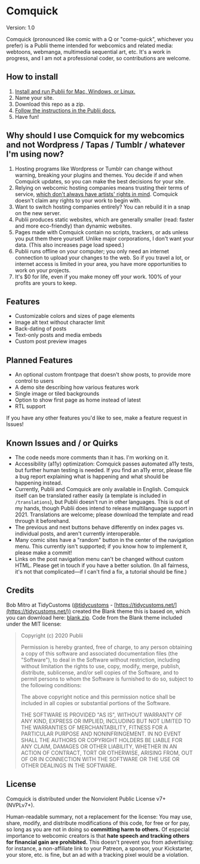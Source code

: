 # Comquick

Version: 1.0

Comquick (pronounced like comic with a Q or "come-quick", whichever you prefer) is a Publii theme intended for webcomics and related media: webtoons, webmanga, multimedia sequential art, etc. It's a work in progress, and I am not a professional coder, so contributions are welcome.

## How to install

1. [Install and run Publii for Mac, Windows, or Linux.](https://getpublii.com/download/)
1. Name your site.
1. Download this repo as a zip.
1. [Follow the instructions in the Publii docs.](https://getpublii.com/docs/installing-and-updating-publii-themes.html)
1. Have fun!

## Why should I use Comquick for my webcomics and not Wordpress / Tapas / Tumblr / whatever I'm using now?

1. Hosting programs like Wordpress or Tumblr can change without warning, breaking your plugins and themes. You decide if and when Comquick updates, so you can make the best decisions for your site.
1. Relying on webcomic hosting companies means trusting their terms of service, [which don't always have artists' rights in mind](https://bleedingcool.com/comics/controversial-change-tapastaptastic-terms-service-claims-right-first-refusal-webcomics/). Comquick doesn't claim any rights to your work to begin with.
1. Want to switch hosting companies entirely? You can rebuild it in a snap on the new server.
1. Publii produces static websites, which are generally smaller (read: faster and more eco-friendly) than dynamic websites.
1. Pages made with Comquick contain no scripts, trackers, or ads unless you put them there yourself. Unlike major corporations, I don't want your data. (This also increases page load speed.)
1. Publii runs offline on your computer; you only need an internet connection to upload your changes to the web. So if you travel a lot, or internet access is limited in your area, you have more opportunities to work on your projects.
1. It's $0 for life, even if you make money off your work. 100% of your profits are yours to keep.

## Features

- Customizable colors and sizes of page elements
- Image alt text without character limit
- Back-dating of posts
- Text-only posts and media embeds
- Custom post preview images

## Planned Features

- An optional custom frontpage that doesn't show posts, to provide more control to users
- A demo site describing how various features work
- Single image or tiled backgrounds
- Option to show first page as home instead of latest
- RTL support

If you have any other features you'd like to see, make a feature request in Issues!

## Known Issues and / or Quirks

- The code needs more comments than it has. I'm working on it.
- Accessibility (a11y) optimization: Comquick passes automated a11y tests, but further human testing is needed. If you find an a11y error, please file a bug report explaining what is happening and what should be happening instead.
- Currently, Publii and Comquick are only available in English. Comquick itself can be translated rather easily (a template is included in `/translations`), but Publii doesn't run in other languages. This is out of my hands, though Publii does intend to release multilanguage support in 2021. Translations are welcome; please download the template and read through it beforehand.
- The previous and next buttons behave differently on index pages vs. individual posts, and aren't currently interoperable.
- Many comic sites have a "random" button in the center of the navigation menu. This currently isn't supported; if you know how to implement it, please make a commit!
- Links on the post navigation menu can't be changed without custom HTML. Please get in touch if you have a better solution. (In all fairness, it's not that complicated—if I can't find a fix, a tutorial should be fine.)

## Credits

Bob Mitro at TidyCustoms ([@tidycustoms](http://twitter.com/tidycustoms) - [https://tidycustoms.net/](https://tidycustoms.net/)) created the Blank theme this is based on, which you can download here: [blank.zip](https://cdn.getpublii.com/themes/blank.zip). Code from the Blank theme included under the MIT license:

> Copyright (c) 2020 Publii
>
> Permission is hereby granted, free of charge, to any person obtaining a copy
of this software and associated documentation files (the "Software"), to deal
in the Software without restriction, including without limitation the rights
to use, copy, modify, merge, publish, distribute, sublicense, and/or sell
copies of the Software, and to permit persons to whom the Software is
furnished to do so, subject to the following conditions:
>
> The above copyright notice and this permission notice shall be included in all
copies or substantial portions of the Software.
>
> THE SOFTWARE IS PROVIDED "AS IS", WITHOUT WARRANTY OF ANY KIND, EXPRESS OR
IMPLIED, INCLUDING BUT NOT LIMITED TO THE WARRANTIES OF MERCHANTABILITY,
FITNESS FOR A PARTICULAR PURPOSE AND NONINFRINGEMENT. IN NO EVENT SHALL THE
AUTHORS OR COPYRIGHT HOLDERS BE LIABLE FOR ANY CLAIM, DAMAGES OR OTHER
LIABILITY, WHETHER IN AN ACTION OF CONTRACT, TORT OR OTHERWISE, ARISING FROM,
OUT OF OR IN CONNECTION WITH THE SOFTWARE OR THE USE OR OTHER DEALINGS IN THE
SOFTWARE.

## License

Comquick is distributed under the Nonviolent Public License v7+ (NVPLv7+).

Human-readable summary, not a replacement for the license: You may use, share, modify, and distribute modifications of this code, for free or for pay, so long as you are not in doing so **committing harm to others.** Of especial importance to webcomic creators is that **hate speech and tracking others for financial gain are prohibited.** This doesn't prevent you from advertising: for instance, a non-affiliate link to your Patreon, a sponsor, your Kickstarter, your store, etc. is fine, but an ad with a tracking pixel would be a violation.
